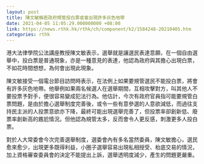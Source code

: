 ```yaml
---
layout: post
title: 陳文敏稱若政府規管投白票或會出現許多灰色地帶
date: 2021-04-05 11:05:29.000000000 +08:00
link: https://news.rthk.hk/rthk/ch/component/k2/1584248-20210405.htm
categories: rthk
---
```


港大法律學院公法講座教授陳文敏表示，選舉就是讓選民表達意願，在一個自由選舉中，投白票是普通現象，亦是一種意見的表達，他認為政府與其擔心出現白票，不如花時間想想，為何會出現此現象。

陳文敏接受一個電台節目訪問時表示，在法例上如果要規管選民不能投白票，將會有許多灰色地帶。他舉例如果兩名候選人在選舉期間，互相攻擊對方，叫其他人不要投票予對手，便很容易變成犯法行為。他估計，今次有政府官員指可能要規管白票問題，是由於擔心選舉制度完善後，或令一些有意參選的人意欲減低，而過往支持民主派的人投票意欲亦下降，最終可能出現選舉完善了，但投票率卻創新低、廢票率創新高的尷尬情況。但他認為規管太多，反而會令人更反感，刺激更多人投白票。

對於人大常委會今次完善選舉制度，選委會內有多名當然委員，陳文敏擔心，選民愈來愈少，出現更多既得利益，小圈子選舉容易出現私相授受、枱底交易的情況，加上資格審查委員會的決定不能提出上訴，選舉透明度減少，產生的問題更嚴重。
